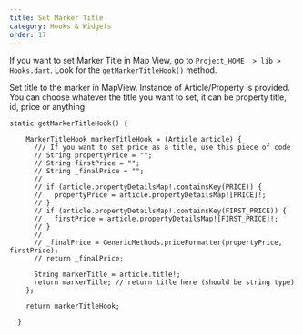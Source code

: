 ```yaml
---
title: Set Marker Title
category: Hooks & Widgets
order: 17
---
```


If you want to set Marker Title in Map View, go to `Project_HOME  > lib > Hooks.dart`. Look for the `getMarkerTitleHook()` method.

Set title to the marker in MapView. Instance of Article/Property is provided. You can choose whatever the title you want to set, it can be property title, id, price or anything

```
static getMarkerTitleHook() {
    
    MarkerTitleHook markerTitleHook = (Article article) {
      /// If you want to set price as a title, use this piece of code
      // String propertyPrice = "";
      // String firstPrice = "";
      // String _finalPrice = "";
      //
      // if (article.propertyDetailsMap!.containsKey(PRICE)) {
      //   propertyPrice = article.propertyDetailsMap![PRICE]!;
      // }
      // if (article.propertyDetailsMap!.containsKey(FIRST_PRICE)) {
      //   firstPrice = article.propertyDetailsMap![FIRST_PRICE]!;
      // }
      //
      // _finalPrice = GenericMethods.priceFormatter(propertyPrice, firstPrice);
      // return _finalPrice;

      String markerTitle = article.title!;
      return markerTitle; // return title here (should be string type) 
    };

    return markerTitleHook;

  }
```

